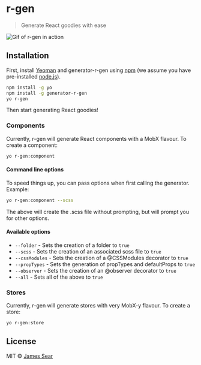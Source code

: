 # r-gen
> Generate React goodies with ease

![Gif of r-gen in action](http://i.imgur.com/ogxAc2R.gif)

## Installation

First, install [Yeoman](http://yeoman.io) and generator-r-gen using [npm](https://www.npmjs.com/) (we assume you have pre-installed [node.js](https://nodejs.org/)).

```bash
npm install -g yo
npm install -g generator-r-gen
yo r-gen
```

Then start generating React goodies!

### Components
Currently, r-gen will generate React components with a MobX flavour. To create a component:

```bash
yo r-gen:component
```

#### Command line options
To speed things up, you can pass options when first calling the generator. Example:

```bash
yo r-gen:component --scss
```

The above will create the .scss file without prompting, but will prompt you for other options.

#### Available options

* `--folder` - Sets the creation of a folder to `true`
* `--scss` - Sets the creation of an associated scss file to `true`
* `--cssModules` - Sets the creation of a @CSSModules decorator to `true`
* `--propTypes` - Sets the generation of propTypes and defaultProps to `true`
* `--observer` - Sets the creation of an @observer decorator to `true`
* `--all` - Sets all of the above to `true`

### Stores
Currently, r-gen will generate stores with very MobX-y flavour. To create a store:

```bash
yo r-gen:store
```

## License

MIT © [James Sear]()
